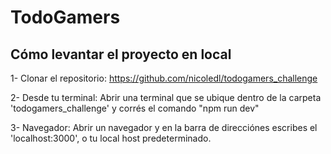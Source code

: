 # TodoGamers

## Cómo levantar el proyecto en local
1- Clonar el repositorio:
https://github.com/nicoledl/todogamers_challenge

2- Desde tu terminal:
Abrir una terminal que se ubique dentro de la carpeta 'todogamers_challenge' y corrés el comando "npm run dev"

3- Navegador:
Abrir un navegador y en la barra de direcciónes escribes el 'localhost:3000', o tu local host predeterminado.